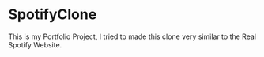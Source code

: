 # SpotifyClone
This is my Portfolio Project, I tried to made this clone very similar to the Real Spotify Website.
